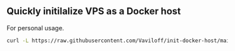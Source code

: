 ## Quickly initilalize VPS as a Docker host

For personal usage.

```sh
curl -L https://raw.githubusercontent.com/Vaviloff/init-docker-host/main/init.sh | sudo SSH_PORT=7890 bash
```

